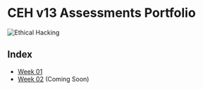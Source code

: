 # CEH v13 Assessments Portfolio

![Ethical Hacking](https://4.bp.blogspot.com/-HiRSrmQuVTI/XA9a0uU5fzI/AAAAAAAA6_0/RIq3W2EeRxY_OXWF0Pg2Bk8oao_pNa38QCLcBGAs/s1600/what-you-need-to-know-about-ethical-hacking-simplilearn-cover-image.jpg)

## Index
- [Week 01](CEH-Assessments-Week-01/)
- [Week 02](CEH-Assessments-Week-02/) (Coming Soon)

